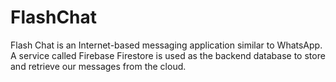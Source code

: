 # FlashChat
Flash Chat is an Internet-based messaging application similar to WhatsApp. A service called Firebase Firestore is used as the backend database to store and retrieve our messages from the cloud.
